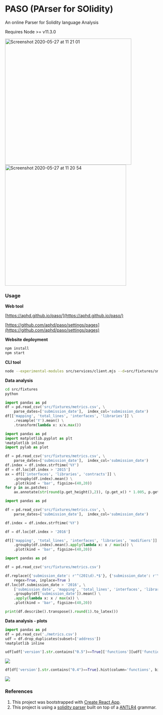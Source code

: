 # PASO (PArser for SOlidity)

An online Parser for Solidity language  Analysis

Requires Node >= v11.3.0

<span>
<img width="416" alt="Screenshot 2020-05-27 at 11 21 01" src="https://user-images.githubusercontent.com/1194257/83001552-3657d900-a00c-11ea-89de-d6ab3413760b.png"></span>
<span>
<img width="399" alt="Screenshot 2020-05-27 at 11 20 54" src="https://user-images.githubusercontent.com/1194257/83001557-37890600-a00c-11ea-8d06-119386ecd137.png"></span>



### Usage

**Web tool**

[https://aphd.github.io/paso/](https://aphd.github.io/paso/)

[https://github.com/aphd/paso/settings/pages](https://github.com/aphd/paso/settings/pages)

**Website deployment**

```bash
npm install
npm start
```

**CLI tool**

```bash
node --experimental-modules src/services/client.mjs --d=src/fixtures/smart-contracts/ --o /tmp/metrics.csv
```

**Data analysis**

```bash
cd src/fixtures
python
```

```python
import pandas as pd
df = pd.read_csv('src/fixtures/metrics.csv', \
    parse_dates=['submission_date'],  index_col='submission_date')
df[['mapping', 'total_lines', 'interfaces', 'libraries']] \
    .resample('Y').mean() \
    .transform(lambda x: x/x.max())
```

```python
import pandas as pd
import matplotlib.pyplot as plt
%matplotlib inline
import pylab as plot

df = pd.read_csv('src/fixtures/metrics.csv', \
    parse_dates=['submission_date'],  index_col='submission_date')
df.index = df.index.strftime('%Y')
df = df.loc[df.index > '2015']
ax = df[['interfaces', 'libraries', 'contracts']] \
    .groupby(df.index).mean() \
    .plot(kind = 'bar', figsize=(40,20)) 
for p in ax.patches:
    ax.annotate(str(round(p.get_height(),2)), (p.get_x() * 1.005, p.get_height() * 1.005), fontsize=40)

```

```python
import pandas as pd

df = pd.read_csv('src/fixtures/metrics.csv', \
    parse_dates=['submission_date'],  index_col='submission_date')

df.index = df.index.strftime('%Y')

df = df.loc[df.index > '2016']

df[['mapping', 'total_lines', 'interfaces', 'libraries', 'modifiers']] \
    .groupby(df.index).mean().apply(lambda x: x / max(x)) \
    .plot(kind = 'bar', figsize=(40,20)) 

```

```python
import pandas as pd

df = pd.read_csv('src/fixtures/metrics.csv')

df.replace({'submission_date': r'^(201\d).*$'}, {'submission_date': r'\1'}, \
    regex=True, inplace=True )
df.loc[df.submission_date > '2016', \
    ['submission_date', 'mapping', 'total_lines', 'interfaces', 'libraries', 'modifiers']] \
    .groupby(df['submission_date']).mean() \
    .apply(lambda x: x / max(x)) \
    .plot(kind = 'bar', figsize=(40,20)) 
```

```python
print(df.describe().transpose().round(1).to_latex())
```

**Data analysis - plots**

```python
import pandas as pd
df = pd.read_csv('./metrics.csv')
udf = df.drop_duplicates(subset=['address'])
%matplotlib inline

udf[udf['version'].str.contains("0.5")==True]['functions'][udf['functions']<100].plot.kde()
```
<img src="https://user-images.githubusercontent.com/1194257/68072210-69423300-fd83-11e9-8f92-a0f4763206c0.png">

```python
df[df['version'].str.contains("0.4")==True].hist(column='functions', bins=20, range=(0, 100))
```
<img src="https://user-images.githubusercontent.com/1194257/68072241-d1911480-fd83-11e9-963b-15d30a4eb5fc.png">

### References 
1. This project was bootstrapped with [Create React App](https://github.com/facebook/create-react-app).
3. This project is using a [solidity parser](https://github.com/federicobond/solidity-parser-antlr) built on top of a [ANTLR4](https://github.com/antlr/antlr4) grammar.
